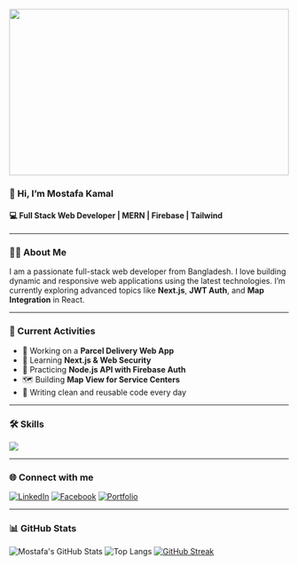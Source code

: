 <p align="center">
  <img src="https://i.ibb.co/LzhdGYDs/person-playing-3d-video-games-device.jpg" style="width:100%; height:300px; object-fit:cover;" />
</p>



### 👋 Hi, I’m Mostafa Kamal
#### 💻 Full Stack Web Developer | MERN | Firebase | Tailwind

---

### 🧑‍💼 About Me
I am a passionate full-stack web developer from Bangladesh. I love building dynamic and responsive web applications using the latest technologies. I’m currently exploring advanced topics like **Next.js**, **JWT Auth**, and **Map Integration** in React.

---

### 🚀 Current Activities
- 🔭 Working on a **Parcel Delivery Web App**
- 🌱 Learning **Next.js & Web Security**
- 🧪 Practicing **Node.js API with Firebase Auth**
- 🗺️ Building **Map View for Service Centers**
- 📘 Writing clean and reusable code every day

---

### 🛠️ Skills

<p align="left">
  <img src="https://skillicons.dev/icons?i=html,css,js,react,nodejs,express,firebase,mongodb,tailwind,github,vscode" />
</p>

---

### 🌐 Connect with me
[![LinkedIn](https://img.shields.io/badge/LinkedIn-blue?logo=linkedin&style=for-the-badge)](https://www.linkedin.com/in/your-link/)
[![Facebook](https://img.shields.io/badge/Facebook-1877F2?logo=facebook&logoColor=white&style=for-the-badge)](https://facebook.com/yourprofile)
[![Portfolio](https://img.shields.io/badge/Portfolio-000?style=for-the-badge&logo=firefox)](https://your-portfolio-link.com)

---

### 📊 GitHub Stats
![Mostafa's GitHub Stats](https://github-readme-stats.vercel.app/api?username=your-username&show_icons=true&theme=tokyonight)
![Top Langs](https://github-readme-stats.vercel.app/api/top-langs/?username=your-username&layout=compact&theme=tokyonight)
[![GitHub Streak](https://streak-stats.demolab.com/?user=your-username&theme=tokyonight)](https://git.io/streak-stats)


